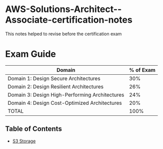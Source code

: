 # AWS-Solutions-Architect--Associate-certification-notes
This notes helped to revise before the certification exam

# Exam Guide
|Domain |% of Exam |
|--------| ------------|
|Domain 1: Design Secure Architectures |                         30%|
|Domain 2: Design Resilient Architectures |                       26%|
|Domain 3: Design High-Performing Architectures |                24%|
|Domain 4: Design Cost-Optimized Architectures |                 20%|
|TOTAL |                                                         100%|

## Table of Contents

- [S3 Storage](./S3/s3.md)